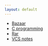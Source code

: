 ```yaml
---
layout: default
---
```


* [Bazaar](bazaar)
* [C programming](c.html)
* [Rar](rar)
* [VCS notes](vcs)
